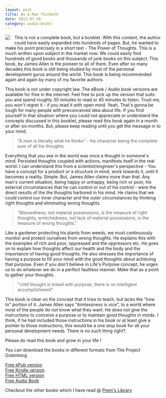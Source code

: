 ```yaml
---
layout: post
title: As A Man Thinketh
date: 2013-07-28
category: audio-books
---
```


<img style="clear: left; float: left; margin-bottom: 1em; margin-right: 1em;" 
src="{{site.img-url}}/as-a-man-thinketh-james-allen.jpg"/>   

This is not a complete book, but a booklet. With this content, the author could have easily expanded into hundreds of pages. But, he wanted to make his point precisely in a short text - The Power of Thoughts. This is a much written upon subject in the market now. We could easily find hundreds of good books and thousands of junk books on this subject. This book, by James Allen is the pioneer to all of them. Even after so many decades this book is still being studied by most of the personal development gurus around the world. This book is being recommended again and again by many of my favorite authors.  
  
This book is not under copyright law. The eBook / Audio book versions are available for free in the internet. Feel free to pick up the version that suits you and spend roughly 30 minutes to read or 45 minutes to listen. Trust me, you won't regret it - if you read it with open mind. Yeah. That's gonna be tough for many people with preconceived idea about life. If you find yourself in that situation where you could not appreciate or understand the concepts discussed in this booklet, please read this book again in a month or after six months. But, please keep reading until you get the message in to your mind.  

> "A man is literally what he thinks" - his character being the complete sum of all his thoughts.  

Everything that you see in the world was once a thought in someone's mind. Persisted thoughts coupled with actions, manifests itself in the real world. I can understand this from a scientist/engineer's perspective - You have a concept for a product or a structure in mind, work towards it, until it becomes a reality. Simple. But, James Allen claims more than that. Any man's current situation, being happy or unhappy, being rich or poor, his external circumstances that he can control or out of his control - were the direct results of the the thoughts harbored in his mind. He claims that we could control our inner character and the outer circumstances by thinking right thoughts and eliminating wrong thoughts.  

> "Blessedness; not material possessions, is the measure of right thoughts; wretchedness, not lack of material possessions, is the measure of wrong thoughts."  

Like a gardener protecting his plants from weeds, we must continuously monitor and protect ourselves from wrong thoughts. He explains this with the examples of rich and poor, oppressed and the oppressors etc. He goes on to explain how thoughts affect our health and the body and the importance of having good thoughts. He also stresses the importance of having a purpose to fill your mind with the good thoughts about achieving that purpose. Even if you don't believe in Life's Purpose concept, he urges us to do whatever we do in a perfect faultless manner. Make that as a point to gather your thoughts.  

> "Until thought is linked with purpose, there is no intelligent accomplishment"  

This book is clear on the concept that it tries to teach, but lacks the "how to" portion of it. James Allen says "Aimlessness is vice", to a world where most of the people do not know what they want. He does not give the instructions to conceive a purpose or to maintain good thoughts in minds. I think, if he had included those instructions in his book or at least give a pointer to those instructions, this would be a one stop book for all your personal development needs. There is no such thing right?.  
  
Please do read this book and grow in your life !  
  
You can download the books in different formats from The Project Gutenberg  
  
[Free ePub version](http://www.gutenberg.org/ebooks/4507.epub.noimages)  
[Free Kindle version](http://www.gutenberg.org/ebooks/4507.kindle.noimages)  
[Free HTML version](http://www.gutenberg.org/files/4507/4507-h/4507-h.htm)  
[Free Audio Book](http://ia600309.us.archive.org/5/items/as_a_man_thinketh_mc_librivox/as_a_man_thinketh_mc_librivox_64kb_mp3.zip)  

Checkout the other books which I have read @ [Prem's Library]({{site.url}}/category/books/)  


